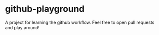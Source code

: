 # github-playground
A project for learning the github workflow. Feel free to open pull requests and play around!
